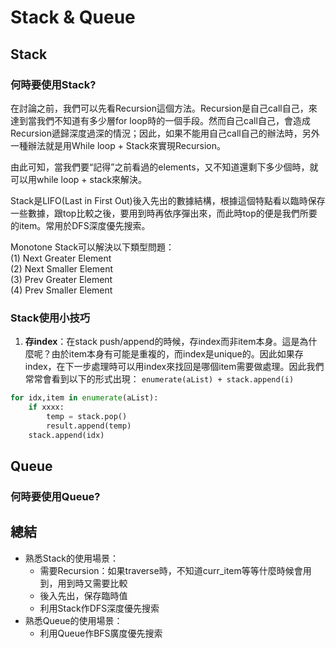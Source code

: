 # Stack & Queue

## Stack

### 何時要使用Stack?

在討論之前，我們可以先看Recursion這個方法。Recursion是自己call自己，來達到當我們不知道有多少層for loop時的一個手段。然而自己call自己，會造成Recursion遞歸深度過深的情況；因此，如果不能用自己call自己的辦法時，另外一種辦法就是用While loop + Stack來實現Recursion。  
  
由此可知，當我們要“記得”之前看過的elements，又不知道還剩下多少個時，就可以用while loop + stack來解決。  
  
Stack是LIFO\(Last in First Out\)後入先出的數據結構，根據這個特點看以臨時保存一些數據，跟top比較之後，要用到時再依序彈出來，而此時top的便是我們所要的item。常用於DFS深度優先搜索。

Monotone Stack可以解決以下類型問題：  
\(1\) Next Greater Element  
\(2\) Next Smaller Element  
\(3\) Prev Greater Element  
\(4\) Prev Smaller Element

### Stack使用小技巧

1. **存index**：在stack push/append的時候，存index而非item本身。這是為什麼呢？由於item本身有可能是重複的，而index是unique的。因此如果存index，在下一步處理時可以用index來找回是哪個item需要做處理。因此我們常常會看到以下的形式出現： `enumerate(aList) + stack.append(i)`

```python
for idx,item in enumerate(aList):
    if xxxx:
        temp = stack.pop()
        result.append(temp)
    stack.append(idx)
```

## Queue

### 何時要使用Queue?

## 總結

* 熟悉Stack的使用場景：
  * 需要Recursion：如果traverse時，不知道curr\_item等等什麼時候會用到，用到時又需要比較
  * 後入先出，保存臨時值
  * 利用Stack作DFS深度優先搜索
* 熟悉Queue的使用場景：
  * 利用Queue作BFS廣度優先搜索

  
  
  

